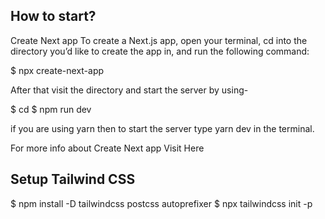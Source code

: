 ## How to start? 
Create Next app
To create a Next.js app, open your terminal, cd into the directory you’d like to create the app in, and run the following command:

$ npx create-next-app <project-name>
  
After that visit the directory and start the server by using-

$ cd <project-name>
$ npm run dev
  
if you are using yarn then to start the server type yarn dev in the terminal.

For more info about Create Next app Visit Here

## Setup Tailwind CSS
$ npm install -D tailwindcss postcss autoprefixer
$ npx tailwindcss init -p
